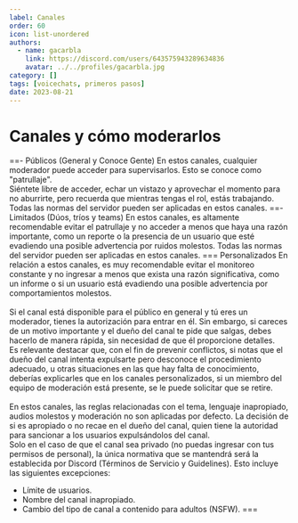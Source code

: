 ```yaml
---
label: Canales
order: 60
icon: list-unordered
authors:
  - name: gacarbla
    link: https://discord.com/users/643575943289634836
    avatar: ../../profiles/gacarbla.jpg
category: []
tags: [voicechats, primeros pasos]
date: 2023-08-21
---
```

# Canales y cómo moderarlos
==- Públicos (General y Conoce Gente)
En estos canales, cualquier moderador puede acceder para supervisarlos. Esto se conoce como "patrullaje".<br>
Siéntete libre de acceder, echar un vistazo y aprovechar el momento para no aburrirte, pero recuerda que mientras tengas el rol, estás trabajando.<br>
Todas las normas del servidor pueden ser aplicadas en estos canales.
==- Limitados (Dúos, tríos y teams)
En estos canales, es altamente recomendable evitar el patrullaje y no acceder a menos que haya una razón importante, como un reporte o la presencia de un usuario que esté evadiendo una posible advertencia por ruidos molestos.
Todas las normas del servidor pueden ser aplicadas en estos canales.
=== Personalizados
En relación a estos canales, es muy recomendable evitar el monitoreo constante y no ingresar a menos que exista una razón significativa, como un informe o si un usuario está evadiendo una posible advertencia por comportamientos molestos.<br><br>
Si el canal está disponible para el público en general y tú eres un moderador, tienes la autorización para entrar en él. Sin embargo, si careces de un motivo importante y el dueño del canal te pide que salgas, debes hacerlo de manera rápida, sin necesidad de que él proporcione detalles.<br>
Es relevante destacar que, con el fin de prevenir conflictos, si notas que el dueño del canal intenta expulsarte pero desconoce el procedimiento adecuado, u otras situaciones en las que hay falta de conocimiento, deberías explicarles que en los canales personalizados, si un miembro del equipo de moderación está presente, se le puede solicitar que se retire.<br><br>
En estos canales, las reglas relacionadas con el tema, lenguaje inapropiado, audios molestos y moderación no son aplicadas por defecto. La decisión de si es apropiado o no recae en el dueño del canal, quien tiene la autoridad para sancionar a los usuarios expulsándolos del canal.<br>
Solo en el caso de que el canal sea privado (no puedas ingresar con tus permisos de personal), la única normativa que se mantendrá será la establecida por Discord (Términos de Servicio y Guidelines). Esto incluye las siguientes excepciones:
- Límite de usuarios.
- Nombre del canal inapropiado.
- Cambio del tipo de canal a contenido para adultos (NSFW).
===





